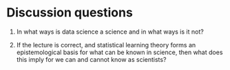 # Discussion questions

1. In what ways is data science a science and in what ways is it not?

2. If the lecture is correct, and statistical learning theory forms an epistemological basis for what can be known in science, then what does this imply for we can and cannot know as scientists?